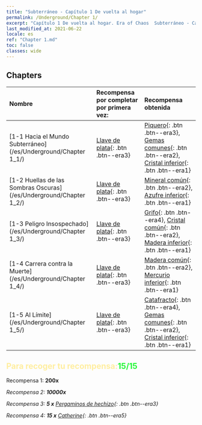 ```yaml
---
title: "Subterráneo - Capítulo 1 De vuelta al hogar"
permalink: /Underground/Chapter 1/
excerpt: "Capítulo 1 De vuelta al hogar. Era of Chaos  Subterráneo - Capítulo 1. De vuelta al hogar"
last_modified_at: 2021-06-22
locale: es
ref: "Chapter 1.md"
toc: false
classes: wide
---
```


## Chapters

  | Nombre |  Recompensa por completar por primera vez: | Recompensa obtenida |
  |:------------|:------------|:------------| 
  | [1-1 Hacia el Mundo Subterráneo](/es/Underground/Chapter 1_1/) | [Llave de plata](/ItemsES/con_693/){: .btn .btn--era3} | [Piquero](/ItemsES/unt_190/){: .btn .btn--era3}, [Gemas comunes](/ItemsES/mat_10/){: .btn .btn--era2}, [Cristal inferior](/ItemsES/mat_5/){: .btn .btn--era1} |
  | [1-2 Huellas de las Sombras Oscuras](/es/Underground/Chapter 1_2/) | [Llave de plata](/ItemsES/con_693/){: .btn .btn--era3} | [Mineral común](/ItemsES/mat_6/){: .btn .btn--era2}, [Azufre inferior](/ItemsES/mat_3/){: .btn .btn--era1} |
  | [1-3 Peligro Insospechado](/es/Underground/Chapter 1_3/) | [Llave de plata](/ItemsES/con_693/){: .btn .btn--era3} | [Grifo](/ItemsES/unt_192/){: .btn .btn--era4}, [Cristal común](/ItemsES/mat_11/){: .btn .btn--era2}, [Madera inferior](/ItemsES/mat_1/){: .btn .btn--era1} |
  | [1-4 Carrera contra la Muerte](/es/Underground/Chapter 1_4/) | [Llave de plata](/ItemsES/con_693/){: .btn .btn--era3} | [Madera común](/ItemsES/mat_7/){: .btn .btn--era2}, [Mercurio inferior](/ItemsES/mat_2/){: .btn .btn--era1} |
  | [1-5 Al Límite](/es/Underground/Chapter 1_5/) | [Llave de plata](/ItemsES/con_693/){: .btn .btn--era3} | [Catafracto](/ItemsES/unt_195/){: .btn .btn--era4}, [Gemas comunes](/ItemsES/mat_10/){: .btn .btn--era2}, [Cristal inferior](/ItemsES/mat_5/){: .btn .btn--era1} |


## <span style="color: #ffeea0">Para recoger tu recompensa:</span><span style="color: #27f73a">15/15</span>

 Recompensa 1:  **200x** <i class="fas fa-gem"/>

 Recompensa 2:  **10000x** <i class="fas fa-coins"/>

 Recompensa 3: **5 x** [Pergaminos de hechizo](/ItemsES/con_694/){: .btn .btn--era3}

 Recompensa 4: **15 x** [Catherine](/ItemsES/her_361/){: .btn .btn--era5}

